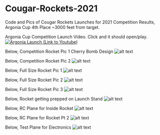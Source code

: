 # Cougar-Rockets-2021
Code and Pics of Cougar Rockets Launches for 2021
Competition Results, Argonia Cup 4th Place ~3000 feet from target. 

Argonia Cup Competition Launch Video.  Click and it should open/play. 
[![Argonia Launch (Link to Youtube)](https://img.youtube.com/vi/oqNMN6BmpQw/0.jpg)](https://www.youtube.com/watch?v=oqNMN6BmpQw)

Below, Competition Rocket Pic 1 Cherry Bomb Design
![alt text](https://github.com/TheKoopaloup/Cougar-Rockets-2021/blob/main/Competition%20Rocket%201.JPEG?raw=true)

Below, Competition Rocket Pic 2 
![alt text](https://github.com/TheKoopaloup/Cougar-Rockets-2021/blob/main/Competition%20Rocket%202.JPEG?raw=true)

Below, Full Size Rocket Pic 1
![alt text](https://github.com/TheKoopaloup/Cougar-Rockets-2021/blob/main/Full%20Size%20Rocket%201.JPEG?raw=true)

Below, Full Size Rocket Pic 2
![alt text](https://github.com/TheKoopaloup/Cougar-Rockets-2021/blob/main/Full%20Size%20Rocket%202.JPEG?raw=true)

Below, Full Size Rocket Pic 3
![alt text](https://github.com/TheKoopaloup/Cougar-Rockets-2021/blob/main/Full%20Size%20Rocket%204.JPEG?raw=true)

Below, Rocket getting prepped on Launch Stand 
![alt text](https://github.com/TheKoopaloup/Cougar-Rockets-2021/blob/main/On%20Launch%20Stand.JPEG?raw=true)

Below, RC Plane for Inside Rocket 
![alt text](https://github.com/TheKoopaloup/Cougar-Rockets-2021/blob/main/RC%20Plane%20for%20Inside%20Rocket.JPEG?raw=true)

Below, RC Plane for Rocket Pt 2
![alt text](https://github.com/TheKoopaloup/Cougar-Rockets-2021/blob/main/RC%20Plane%203.JPEG?raw=true)

Below, Test Plane for Electronics 
![alt text](https://github.com/TheKoopaloup/Cougar-Rockets-2021/blob/main/Test%20Plane.JPEG?raw=true)
